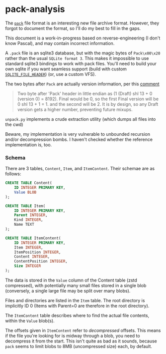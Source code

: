 # pack-analysis

The [`pack`](https://github.com/PackOrganization/Pack) file format is an interesting new file archive format. However, they forgot to document the format, so I'll do my best to fill in the gaps.

This document is a work-in-progress based on reverse-engineering (I don't know Pascal), and may contain incorrect information.

A `.pack` file is an sqlite3 database, but with the magic bytes of `Pack\x00\x20` rather than the usual `SQLite format 3`. This makes it impossible to use standard sqlite3 bindings to work with pack files. You'll need to build your own sqlite if you want seamless support (build with custom [`SQLITE_FILE_HEADER`](https://github.com/sqlite/sqlite/blob/378bf82e2bc09734b8c5869f9b148efe37d29527/src/btreeInt.h#L236-L250)) (or, use a custom VFS).

The two bytes after `Pack` are actually version information, per this [comment](https://news.ycombinator.com/item?id=39801059)

> Two byte after 'Pack' header in little endian as (1 (Draft) shl 13 + 0 (version 0) = 8192). Final would be 0, so the first Final version will be 0 shl 13 + 1 = 1. and the second will be 2. It is by design, so any Draft version gets a higher number, preventing future mixups.

`unpack.py` implements a crude extraction utility (which dumps all files into the cwd)

Beware, my implementation is very vulnerable to unbounded recursion and/or decompression bombs. I haven't checked whether the reference implementation is, too.

### Schema

There are 3 tables, `Content`, `Item`, and `ItemContent`. Their schemae are as follows:

```sql
CREATE TABLE Content(
	ID INTEGER PRIMARY KEY,
	Value BLOB
);
```

```sql
CREATE TABLE Item(
	ID INTEGER PRIMARY KEY,
	Parent INTEGER,
	Kind INTEGER,
	Name TEXT
);
```

```sql
CREATE TABLE ItemContent(
	ID INTEGER PRIMARY KEY,
	Item INTEGER,
	ItemPosition INTEGER,
	Content INTEGER,
	ContentPosition INTEGER,
	Size INTEGER
);
```

The data is stored in the `Value` column of the Content table (zstd compressed), with potentially many small files stored in a single blob (conversely, a single large file may be split over many blobs).

Files and directories are listed in the `Item` table. The root directory is implicitly ID 0 (Items with Parent=0 are therefore in the root directory).

The `ItemContent` table describes where to find the actual file contents, within the `Value` blob(s).

The offsets given in `ItemContent` refer to *decompressed* offsets. This means if the file you're looking for is midway through a blob, you need to decompress it from the start. This isn't quite as bad as it sounds, because `pack` seems to limit blobs to 8MB (uncompressed size) each, by default.
